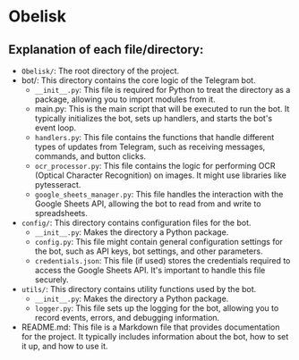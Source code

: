 # Obelisk

## Explanation of each file/directory:

* `Obelisk/`: The root directory of the project.
* bot/: This directory contains the core logic of the Telegram bot.
    * `__init__.py`: This file is required for Python to treat the directory as a package, allowing you to import modules from it.
    * main.py: This is the main script that will be executed to run the bot. It typically initializes the bot, sets up handlers, and starts the bot's event loop.
    * `handlers.py`: This file contains the functions that handle different types of updates from Telegram, such as receiving messages, commands, and button clicks.
    * `ocr_processor.py`: This file contains the logic for performing OCR (Optical Character Recognition) on images. It might use libraries like pytesseract.
    * `google_sheets_manager.py`: This file handles the interaction with the Google Sheets API, allowing the bot to read from and write to spreadsheets.
* `config/`: This directory contains configuration files for the bot.
    * `__init__.py`: Makes the directory a Python package.
    * `config.py`: This file might contain general configuration settings for the bot, such as API keys, bot settings, and other parameters.
    * `credentials.json`: This file (if used) stores the credentials required to access the Google Sheets API. It's important to handle this file securely.
* `utils/`: This directory contains utility functions used by the bot.
    * `__init__.py`: Makes the directory a Python package.
    * `logger.py`: This file sets up the logging for the bot, allowing you to record events, errors, and debugging information.
* README.md: This file is a Markdown file that provides documentation for the project. It typically includes information about the bot, how to set it up, and how to use it.